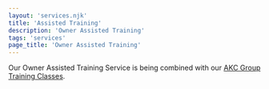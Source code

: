```yaml
---
layout: 'services.njk'
title: 'Assisted Training'
description: 'Owner Assisted Training'
tags: 'services'
page_title: 'Owner Assisted Training'
---
```


Our Owner Assisted Training Service is being combined with our [AKC Group Training Classes](/services/group-training).
